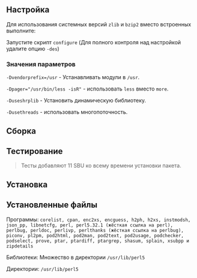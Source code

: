 <pkg :name="'perl'" instsize showsbu2></pkg>

## Настройка

Для использования системных версий `zlib` и `bzip2` вместо встроенных выполните:

<package-script :package="'perl'" :type="'prepare'"></package-script>

Запустите скрипт `configure` (Для полного контроля над настройкой удалите опцию `-des`)

<package-script :package="'perl'" :type="'configure'"></package-script>

### Значения параметров

`-Dvendorprefix=/usr` - Устанавливать модули в `/usr`.

`-Dpager="/usr/bin/less -isR"` - использовать `less` вместо `more`.

`-Duseshrplib` - Установить динамическую библиотеку.

`-Dusethreads` - использовать многопоточность.

## Сборка

<package-script :package="'perl'" :type="'build'"></package-script>

## Тестирование

<package-script :package="'perl'" :type="'test'"></package-script>

> Тесты добавляют 11 SBU ко всему времени установки пакета.

## Установка

<package-script :package="'perl'" :type="'install'"></package-script>

## Установленные файлы

Программы: `corelist, cpan, enc2xs, encguess, h2ph, h2xs, instmodsh, json_pp, libnetcfg, perl, perl5.32.1 (жёсткая ссылка на perl), perlbug, perldoc, perlivp, perlthanks (жёсткая ссылка на perlbug), piconv, pl2pm, pod2html, pod2man, pod2text, pod2usage, podchecker, podselect, prove, ptar, ptardiff, ptargrep, shasum, splain, xsubpp и zipdetails`

Библиотеки: Множество в директории `/usr/lib/perl5`

Директории: `/usr/lib/perl5`

<script>
	new Vue({ el: '#main' })
</script>
